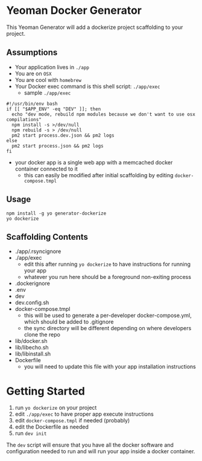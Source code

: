 # Yeoman Docker Generator

This Yeoman Generator will add a dockerize project scaffolding to your project.

## Assumptions

* Your application lives in `./app`
* You are on `OSX`
* You are cool with `homebrew`
* Your Docker exec command is this shell script: `./app/exec`
  * sample `./app/exec`
```
#!/usr/bin/env bash
if [[ "$APP_ENV" -eq "DEV" ]]; then
  echo "dev mode, rebuild npm modules because we don't want to use osx compilations"
  npm install -s >/dev/null
  npm rebuild -s > /dev/null
  pm2 start process.dev.json && pm2 logs
else
  pm2 start process.json && pm2 logs
fi
```
* your docker app is a single web app with a memcached docker container connected to it
  * this can easily be modified after initial scaffolding by editing `docker-compose.tmpl`

## Usage

```
npm install -g yo generator-dockerize
yo dockerize
```

## Scaffolding Contents

* ./app/.rsyncignore
* ./app/exec
  * edit this after running `yo dockerize` to have instructions for running your app
  * whatever you run here should be a foreground non-exiting process
* .dockerignore
* .env
* dev
* dev.config.sh
* docker-compose.tmpl
  * this will be used to generate a per-developer docker-compose.yml, which should be added to .gitignore
  * the sync directory will be different depending on where developers clone the repo
* lib/docker.sh
* lib/libecho.sh
* lib/libinstall.sh
* Dockerfile
  * you will need to update this file with your app installation instructions

# Getting Started

1. run `yo dockerize` on your project
2. edit `./app/exec` to have proper app execute instructions
3. edit `docker-compose.tmpl` if needed (probably)
4. edit the Dockerfile as needed
5. run `dev init`

The `dev` script will ensure that you have all the docker software and configuration needed to run and will run your app inside a docker container.

